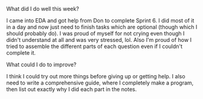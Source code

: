 What did I do well this week?

I came into EDA and got help from Don to complete Sprint 6. I did most of it in a day and now just need to finish tasks which are optional (though which I should probably do). I was proud of myself for not crying even though I didn't understand at all and was very stressed, lol. Also I'm proud of how I tried to assemble the different parts of each question even if I couldn't complete it.



What could I do to improve?

I think I could try out more things before giving up or getting help. I also need to write a comprehensive guide, where I completely make a program, then list out exactly why I did each part in the notes.
